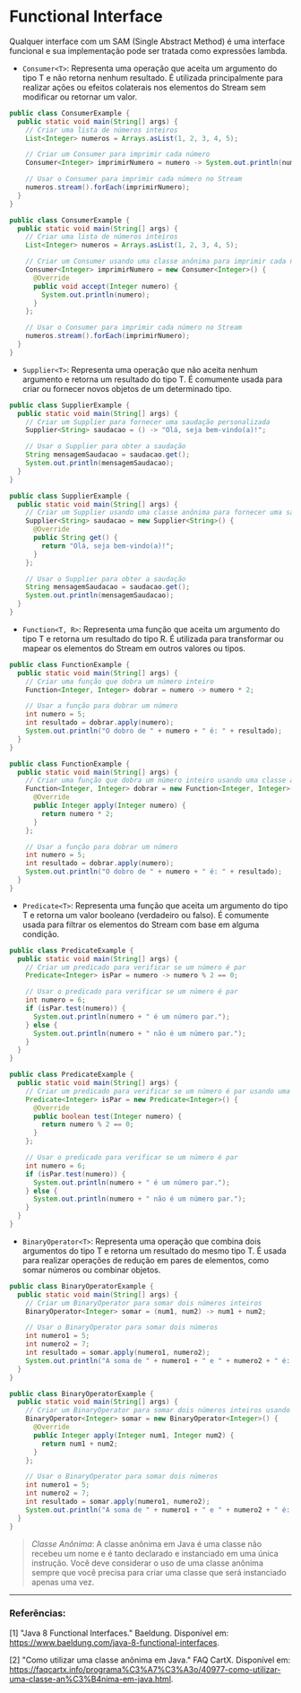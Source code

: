 # Functional Interface

Qualquer interface com um SAM (Single Abstract Method) é uma interface funcional e sua implementação pode ser tratada
como
expressões lambda.

- `Consumer<T>`: Representa uma operação que aceita um argumento do tipo T e não retorna nenhum resultado. É utilizada
  principalmente para realizar ações ou efeitos colaterais nos elementos do Stream sem modificar ou retornar um valor.

```java
public class ConsumerExample {
  public static void main(String[] args) {
    // Criar uma lista de números inteiros
    List<Integer> numeros = Arrays.asList(1, 2, 3, 4, 5);

    // Criar um Consumer para imprimir cada número
    Consumer<Integer> imprimirNumero = numero -> System.out.println(numero);

    // Usar o Consumer para imprimir cada número no Stream
    numeros.stream().forEach(imprimirNumero);
  }
}
```

```java
public class ConsumerExample {
  public static void main(String[] args) {
    // Criar uma lista de números inteiros
    List<Integer> numeros = Arrays.asList(1, 2, 3, 4, 5);

    // Criar um Consumer usando uma classe anônima para imprimir cada número
    Consumer<Integer> imprimirNumero = new Consumer<Integer>() {
      @Override
      public void accept(Integer numero) {
        System.out.println(numero);
      }
    };

    // Usar o Consumer para imprimir cada número no Stream
    numeros.stream().forEach(imprimirNumero);
  }
}
```

- `Supplier<T>`: Representa uma operação que não aceita nenhum argumento e retorna um resultado do tipo T. É comumente
  usada para criar ou fornecer novos objetos de um determinado tipo.

```java
public class SupplierExample {
  public static void main(String[] args) {
    // Criar um Supplier para fornecer uma saudação personalizada
    Supplier<String> saudacao = () -> "Olá, seja bem-vindo(a)!";

    // Usar o Supplier para obter a saudação
    String mensagemSaudacao = saudacao.get();
    System.out.println(mensagemSaudacao);
  }
}
```

```java
public class SupplierExample {
  public static void main(String[] args) {
    // Criar um Supplier usando uma classe anônima para fornecer uma saudação personalizada
    Supplier<String> saudacao = new Supplier<String>() {
      @Override
      public String get() {
        return "Olá, seja bem-vindo(a)!";
      }
    };

    // Usar o Supplier para obter a saudação
    String mensagemSaudacao = saudacao.get();
    System.out.println(mensagemSaudacao);
  }
}
```

- `Function<T, R>`: Representa uma função que aceita um argumento do tipo T e retorna um resultado do tipo R. É
  utilizada para transformar ou mapear os elementos do Stream em outros valores ou tipos.

```java
public class FunctionExample {
  public static void main(String[] args) {
    // Criar uma função que dobra um número inteiro
    Function<Integer, Integer> dobrar = numero -> numero * 2;

    // Usar a função para dobrar um número
    int numero = 5;
    int resultado = dobrar.apply(numero);
    System.out.println("O dobro de " + numero + " é: " + resultado);
  }
}
```

```java
public class FunctionExample {
  public static void main(String[] args) {
    // Criar uma função que dobra um número inteiro usando uma classe anônima
    Function<Integer, Integer> dobrar = new Function<Integer, Integer>() {
      @Override
      public Integer apply(Integer numero) {
        return numero * 2;
      }
    };

    // Usar a função para dobrar um número
    int numero = 5;
    int resultado = dobrar.apply(numero);
    System.out.println("O dobro de " + numero + " é: " + resultado);
  }
}
```

- `Predicate<T>`: Representa uma função que aceita um argumento do tipo T e retorna um valor booleano (verdadeiro ou
  falso). É comumente usada para filtrar os elementos do Stream com base em alguma condição.

```java
public class PredicateExample {
  public static void main(String[] args) {
    // Criar um predicado para verificar se um número é par
    Predicate<Integer> isPar = numero -> numero % 2 == 0;

    // Usar o predicado para verificar se um número é par
    int numero = 6;
    if (isPar.test(numero)) {
      System.out.println(numero + " é um número par.");
    } else {
      System.out.println(numero + " não é um número par.");
    }
  }
}
```

```java
public class PredicateExample {
  public static void main(String[] args) {
    // Criar um predicado para verificar se um número é par usando uma classe anônima
    Predicate<Integer> isPar = new Predicate<Integer>() {
      @Override
      public boolean test(Integer numero) {
        return numero % 2 == 0;
      }
    };

    // Usar o predicado para verificar se um número é par
    int numero = 6;
    if (isPar.test(numero)) {
      System.out.println(numero + " é um número par.");
    } else {
      System.out.println(numero + " não é um número par.");
    }
  }
}
```

- `BinaryOperator<T>`: Representa uma operação que combina dois argumentos do tipo T e retorna um resultado do mesmo
  tipo T. É usada para realizar operações de redução em pares de elementos, como somar números ou combinar objetos.

```java
public class BinaryOperatorExample {
  public static void main(String[] args) {
    // Criar um BinaryOperator para somar dois números inteiros
    BinaryOperator<Integer> somar = (num1, num2) -> num1 + num2;

    // Usar o BinaryOperator para somar dois números
    int numero1 = 5;
    int numero2 = 7;
    int resultado = somar.apply(numero1, numero2);
    System.out.println("A soma de " + numero1 + " e " + numero2 + " é: " + resultado);
  }
}
```

```java
public class BinaryOperatorExample {
  public static void main(String[] args) {
    // Criar um BinaryOperator para somar dois números inteiros usando uma classe anônima
    BinaryOperator<Integer> somar = new BinaryOperator<Integer>() {
      @Override
      public Integer apply(Integer num1, Integer num2) {
        return num1 + num2;
      }
    };

    // Usar o BinaryOperator para somar dois números
    int numero1 = 5;
    int numero2 = 7;
    int resultado = somar.apply(numero1, numero2);
    System.out.println("A soma de " + numero1 + " e " + numero2 + " é: " + resultado);
  }
}
```

> _Classe Anônima_:
A classe anônima em Java é uma classe não recebeu um nome e é tanto declarado e instanciado em uma única instrução.
Você deve considerar o uso de uma classe anônima sempre que você precisa para criar uma classe que será instanciado
apenas uma vez.

---

### Referências:

[1] "Java 8 Functional Interfaces." Baeldung. Disponível em: https://www.baeldung.com/java-8-functional-interfaces.

[2] "Como utilizar uma classe anônima em Java." FAQ CartX. Disponível em: https://faqcartx.info/programa%C3%A7%C3%A3o/40977-como-utilizar-uma-classe-an%C3%B4nima-em-java.html.

